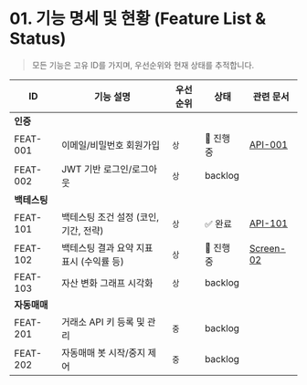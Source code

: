 # 01. 기능 명세 및 현황 (Feature List & Status)

> 모든 기능은 고유 ID를 가지며, 우선순위와 현재 상태를 추적합니다.

| ID           | 기능 설명                                | 우선순위 | 상태       | 관련 문서                              |
| ------------ | ---------------------------------------- | -------- | ---------- | -------------------------------------- |
| **인증**     |                                          |          |            |                                        |
| FEAT-001     | 이메일/비밀번호 회원가입                 | `상`     | 🚧 진행 중 | [API-001](./02_API_Specification.md)   |
| FEAT-002     | JWT 기반 로그인/로그아웃                 | `상`     | backlog    |                                        |
| **백테스팅** |                                          |          |            |                                        |
| FEAT-101     | 백테스팅 조건 설정 (코인, 기간, 전략)    | `상`     | ✅ 완료    | [API-101](./02_API_Specification.md)   |
| FEAT-102     | 백테스팅 결과 요약 지표 표시 (수익률 등) | `상`     | 🚧 진행 중 | [Screen-02](./03_Screen_Definition.md) |
| FEAT-103     | 자산 변화 그래프 시각화                  | `상`     | backlog    |                                        |
| **자동매매** |                                          |          |            |                                        |
| FEAT-201     | 거래소 API 키 등록 및 관리               | `중`     | backlog    |                                        |
| FEAT-202     | 자동매매 봇 시작/중지 제어               | `중`     | backlog    |                                        |
